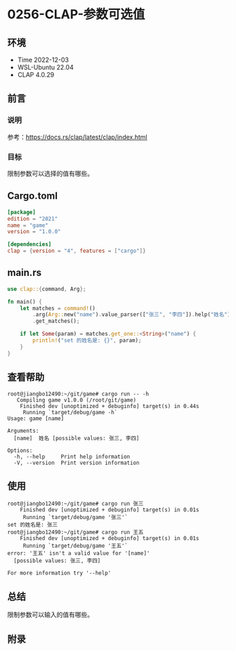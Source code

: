 # 0256-CLAP-参数可选值

## 环境

- Time 2022-12-03
- WSL-Ubuntu 22.04
- CLAP 4.0.29

## 前言

### 说明

参考：<https://docs.rs/clap/latest/clap/index.html>

### 目标

限制参数可以选择的值有哪些。

## Cargo.toml

```toml
[package]
edition = "2021"
name = "game"
version = "1.0.0"

[dependencies]
clap = {version = "4", features = ["cargo"]}
```

## main.rs

```Rust
use clap::{command, Arg};

fn main() {
    let matches = command!()
        .arg(Arg::new("name").value_parser(["张三", "李四"]).help("姓名"))
        .get_matches();

    if let Some(param) = matches.get_one::<String>("name") {
        println!("set 的姓名是: {}", param);
    }
}
```

## 查看帮助

```text
root@jiangbo12490:~/git/game# cargo run -- -h
   Compiling game v1.0.0 (/root/git/game)
    Finished dev [unoptimized + debuginfo] target(s) in 0.44s
     Running `target/debug/game -h`
Usage: game [name]

Arguments:
  [name]  姓名 [possible values: 张三, 李四]

Options:
  -h, --help     Print help information
  -V, --version  Print version information
```

## 使用

```text
root@jiangbo12490:~/git/game# cargo run 张三
    Finished dev [unoptimized + debuginfo] target(s) in 0.01s
     Running `target/debug/game '张三'`
set 的姓名是: 张三
root@jiangbo12490:~/git/game# cargo run 王五
    Finished dev [unoptimized + debuginfo] target(s) in 0.01s
     Running `target/debug/game '王五'`
error: '王五' isn't a valid value for '[name]'
  [possible values: 张三, 李四]

For more information try '--help'
```

## 总结

限制参数可以输入的值有哪些。

## 附录

